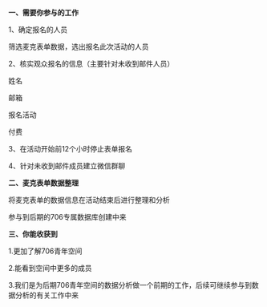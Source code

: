 **一、需要你参与的工作**

1、确定报名的人员

筛选麦克表单数据，选出报名此次活动的人员

2、核实观众报名的信息（主要针对未收到邮件人员）

姓名

邮箱

报名活动

付费

3、在活动开始前12个小时停止表单报名

4、针对未收到邮件成员建立微信群聊

**二、麦克表单数据整理**

将麦克表单的数据信息在活动结束后进行整理和分析

参与到后期的706专属数据库创建中来

**三、你能收获到**

1.更加了解706青年空间

2.能看到空间中更多的成员

3.我们是为后期706青年空间的数据分析做一个前期的工作，后续可继续参与到数据分析的有关工作中来

